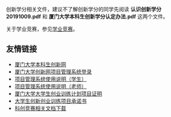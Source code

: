 创新学分相关文件，建议不了解创新学分的同学先阅读 **认识创新学分20191009.pdf** 和 **厦门大学本科生创新学分认定办法.pdf** 这两个文件。

关于学业竞赛，参见[学业竞赛](https://github.com/rogerchenfz/XMU-Helper/tree/main/%E5%AD%A6%E4%B8%9A%E7%AB%9E%E8%B5%9B)。

## 友情链接

- [厦门大学本科生创新网](http://cxw.xmu.edu.cn/)
- [厦门大学创新网项目管理系统登录](http://cxw.xmu.edu.cn/admin/login)
- [项目管理系统使用说明（学生）](http://cxw.xmu.edu.cn/admin/cms/content?artId=3ed59f12-3a9c-40f8-8c69-fa6672e4a255)
- [项目管理系统使用说明（老师）](http://cxw.xmu.edu.cn/admin/cms/content?artId=67c7c46d-5987-4f98-8e14-f84c6ca9fb14)
- [厦门大学大学生创业训练计划项目证明](http://cxw.xmu.edu.cn/admin/cms/content?artId=a4a51da8-87f0-474a-b300-89bb6b660cbc)
- [大学生创新创业训练项目承诺书](http://cxw.xmu.edu.cn/admin/cms/content?artId=ac3701e5-862c-4747-ac3e-d502703e10df)
- [科创竞赛相关文档下载](http://cxw.xmu.edu.cn/admin/cms/content?artId=c3b20dac-a578-4f74-8ebb-49f4334017b5)
